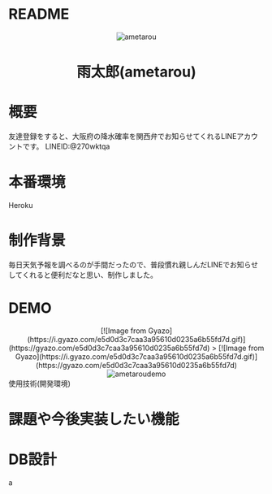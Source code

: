 # README
<div align="center">
<img src="https://github.com/h-takuya21/images/blob/master/ametarou.png" alt="ametarou" title="ametarou">
</div>
<h1 align="center">雨太郎(ametarou)</h1>

# 概要
友達登録をすると、大阪府の降水確率を関西弁でお知らせてくれるLINEアカウントです。
LINEID:@270wktqa

# 本番環境
Heroku

# 制作背景
毎日天気予報を調べるのが手間だったので、普段慣れ親しんだLINEでお知らせしてくれると便利だなと思い、制作しました。

# DEMO
<div align="center">
[![Image from Gyazo](https://i.gyazo.com/e5d0d3c7caa3a95610d0235a6b55fd7d.gif)](https://gyazo.com/e5d0d3c7caa3a95610d0235a6b55fd7d)
>
[![Image from Gyazo](https://i.gyazo.com/e5d0d3c7caa3a95610d0235a6b55fd7d.gif)](https://gyazo.com/e5d0d3c7caa3a95610d0235a6b55fd7d)


<img src="https://i.gyazo.com/e5d0d3c7caa3a95610d0235a6b55fd7d.gif" alt="ametaroudemo" title="ametaroudemo">
</div
# 工夫したポイント

# 使用技術(開発環境)

# 課題や今後実装したい機能

# DB設計
a
